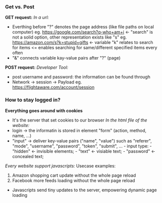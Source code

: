 ### Get vs. Post
**GET request:**
*In a url:*
- Everthing before "?" denotes the page address (like file paths on local computer)
      eg. https://google.com/search?q-who+am+i    <- "search" is not a solid option, other representation exists like "s"
      eg. https://amazon.com/s?k=stupid+gifts     <- variable "k" relates to search for items <= enables searching for same/different specified items every often
- "&" connects variable kay-value pairs after "?" (page)

**POST request:**
*Developer Tool:*
- post username and password: the information can be found through
- Network -> session -> Payload
      eg. https://flightaware.com/account/session


### How to stay logged in?
**Everything goes around with cookies**
- It's the server that set cookies to our browser
*In the html file of the website:*
- login -> the informatin is stored in element "form" (action, method, name, ...)
- "input" -> deliver key-value pairs ("name", "value") such as "referer", "mode", "username", "password", "token", "submit", ...
        - input type: 
            - "hidden" <- invisible elements;
            - "text" <- visiable text;
            - "password" <- concealed text;


*Every website support javascripts:*
Usecase examples:
1. Amazon shopping cart update without the whole page reload
2. Facebook more feeds loading without the whole page reload
- Javascripts send tiny updates to the server, empowering dynamic page loading
